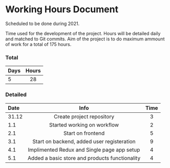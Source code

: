 # Working Hours Document

Scheduled to be done during 2021.

Time used for the development of the project. Hours will be detailed daily and matched to Git commits. Aim of the project is to do maximum ammount of work for a total of 175 hours.

### Total

| Days | Hours |
| :--  | :---: |
| 5    | 28    |

### Detailed 

| Date     | Info          | Time | 
| :------- | :-----------: | :--: | 
| 31.12    | Create project repository | 3 |
| 1.1      | Started working on workflow | 2 |
| 2.1      | Start on frontend | 5 |
| 3.1      | Start on backend, added user registeration | 9 |
| 4.1      | Implimented Redux and Single page app setup | 4 |
| 5.1      | Added a basic store and products functionality | 4 |


 



